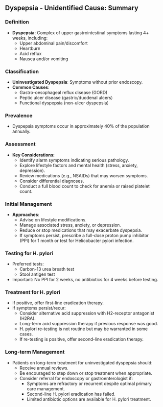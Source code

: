 ## Dyspepsia - Unidentified Cause: Summary

### Definition
- **Dyspepsia**: Complex of upper gastrointestinal symptoms lasting 4+ weeks, including:
  - Upper abdominal pain/discomfort
  - Heartburn
  - Acid reflux
  - Nausea and/or vomiting

### Classification
- **Uninvestigated Dyspepsia**: Symptoms without prior endoscopy.
- **Common Causes**:
  - Gastro-oesophageal reflux disease (GORD)
  - Peptic ulcer disease (gastric/duodenal ulcers)
  - Functional dyspepsia (non-ulcer dyspepsia)

### Prevalence
- Dyspepsia symptoms occur in approximately 40% of the population annually.

### Assessment
- **Key Considerations**:
  - Identify alarm symptoms indicating serious pathology.
  - Explore lifestyle factors and mental health (stress, anxiety, depression).
  - Review medications (e.g., NSAIDs) that may worsen symptoms.
  - Consider differential diagnoses.
  - Conduct a full blood count to check for anemia or raised platelet count.

### Initial Management
- **Approaches**:
  - Advise on lifestyle modifications.
  - Manage associated stress, anxiety, or depression.
  - Reduce or stop medications that may exacerbate dyspepsia.
  - If symptoms persist, prescribe a full-dose proton pump inhibitor (PPI) for 1 month or test for Helicobacter pylori infection.

### Testing for H. pylori
- Preferred tests:
  - Carbon-13 urea breath test
  - Stool antigen test
- Important: No PPI for 2 weeks, no antibiotics for 4 weeks before testing.

### Treatment for H. pylori
- If positive, offer first-line eradication therapy.
- If symptoms persist/recur:
  - Consider alternative acid suppression with H2-receptor antagonist (H2RA).
  - Long-term acid suppression therapy if previous response was good.
  - H. pylori re-testing is not routine but may be warranted in some cases.
  - If re-testing is positive, offer second-line eradication therapy.

### Long-term Management
- Patients on long-term treatment for uninvestigated dyspepsia should:
  - Receive annual reviews.
  - Be encouraged to step down or stop treatment when appropriate.
  - Consider referral for endoscopy or gastroenterologist if:
    - Symptoms are refractory or recurrent despite optimal primary care management.
    - Second-line H. pylori eradication has failed.
    - Limited antibiotic options are available for H. pylori treatment.